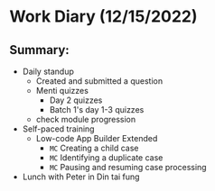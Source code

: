 # Work Diary (12/15/2022)

## Summary:

* Daily standup
    - Created and submitted a question
    - Menti quizzes
        * Day 2 quizzes
        * Batch 1's day 1-3 quizzes
    - check module progression
* Self-paced training
    - Low-code App Builder Extended
        * `MC` Creating a child case
        * `MC` Identifying a duplicate case
        * `MC` Pausing and resuming case processing
* Lunch with Peter in Din tai fung